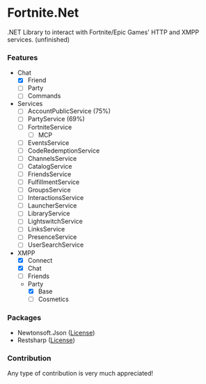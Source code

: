 # Fortnite.Net
.NET Library to interact with Fortnite/Epic Games' HTTP and XMPP services. (unfinished)

### Features

- Chat
  - [x] Friend
  - [ ] Party
  - [ ] Commands
- Services
  - [ ] AccountPublicService (75%)
  - [ ] PartyService (69%)
  - [ ] FortniteService
    - [ ] MCP
  - [ ] EventsService
  - [ ] CodeRedemptionService
  - [ ] ChannelsService
  - [ ] CatalogService
  - [ ] FriendsService
  - [ ] FulfillmentService
  - [ ] GroupsService
  - [ ] InteractionsService
  - [ ] LauncherService
  - [ ] LibraryService
  - [ ] LightswitchService
  - [ ] LinksService
  - [ ] PresenceService
  - [ ] UserSearchService
- XMPP
  - [x] Connect
  - [x] Chat
  - [ ] Friends
  - Party
    - [x] Base
    - [ ] Cosmetics

### Packages
- Newtonsoft.Json ([License](https://github.com/JamesNK/Newtonsoft.Json/blob/master/LICENSE.md))
- Restsharp ([License](https://github.com/restsharp/RestSharp/blob/dev/LICENSE.txt))

### Contribution
Any type of contribution is very much appreciated!
